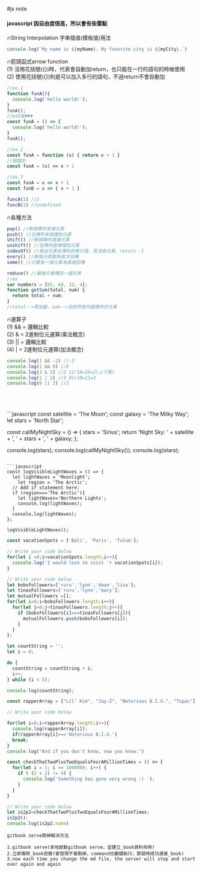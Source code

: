 #js note

#### javascript 因自由度很高，所以會有些雷點

:fire:String Interpolation 字串插值(模板值)用法
```js
console.log(`My name is ${myName}. My favorite city is ${myCity}.`)
```
:fire:箭頭函式arrow function<br>
(1) 沒用花括號({})時，代表會自動加return，也只能在一行的語句的時候使用<br>
(2) 使用花括號({})則是可以加入多行的語句，不過return不會自動加

```js
//ex.1
function funA(){
  console.log('hello world!');
}
funA();
//es6後▼▼▼
const funA = () => {
  console.log('hello world!'); 
}
funA();

//ex.2
const funA = function (x) { return x + 1 }
//相當於
const funA = (x) => x + 1

//ex.3
const funA = x => x + 1
const funB = x => { x + 1 }

funcA(1) //2
funcB(1) //undefined
```
:fire:各種方法
```js
pop() //刪掉陣列末端元素
push() //在陣列末端增加元素
shift() //刪掉陣列首端元素
unshift() //在陣列首端增加元素
indexOf() //取出元素在陣列的索引值，若沒放元素，return -1
every() //每個元素都為真才回傳
some() //只要有一個元素為真就回傳

reduce() //最後只會傳回一個元素
//ex
var numbers = [65, 44, 12, 4];
function getSum(total, num) {
  return total + num;
}
//total-->累加器，num-->目前所迭代處理中的元素

```
:fire:運算子<br>
(1) && = 邏輯比較<br>
(2) & = 2進制位元運算(乘法概念)<br>
(3) || = 邏輯比較<br>
(4) | = 2進制位元運算(加法概念)
```js
console.log(1 && -2) //-2
console.log(1 && 0) //0
console.log(3 & 2) //2 11*10=10=2(上下乘)
console.log(1 | 2) //3 01+10=11=3
console.log(0 || 2) //2
```
<br>
<br>
<br>
```javascript
const satellite = 'The Moon';
const galaxy = 'The Milky Way';
let stars = 'North Star';

const callMyNightSky = () => {
  stars = 'Sirius';
	return 'Night Sky: ' + satellite + ', ' + stars + ', ' + galaxy;
};

console.log(stars);
console.log(callMyNightSky());
console.log(stars);
```

```javascript
const logVisibleLightWaves = () => {
  let lightWaves = 'Moonlight';
	let region = 'The Arctic';
  // Add if statement here:
  if (region==='The Arctic'){
    let lightWaves='Northern Lights';
    console.log(lightWaves);
  }
  console.log(lightWaves);
};

logVisibleLightWaves();
```

```javascript
const vacationSpots = ['Bali', 'Paris', 'Tulum'];

// Write your code below
for(let i =0;i<vacationSpots.length;i++){
  console.log('I would love to visit '+ vacationSpots[i]);
}
```

``` javascript
// Write your code below
let bobsFollowers=['ruru','lynn','dean','lisa'];
let tinasFollowers=['ruru','lynn','mary'];
let mutualFollowers =[];
for(let i=0;i<bobsFollowers.length;i++){
  for(let j=0;j<tinasFollowers.length;j++){
    if (bobsFollowers[i]===tinasFollowers[j]){
      mutualFollowers.push(bobsFollowers[i]);
    }    
  }
};
```

```javascript
let countString = '';
let i = 0;

do {
  countString = countString + i;
  i++;
} while (i < 5);

console.log(countString);
```

```javascript
const rapperArray = ["Lil' Kim", "Jay-Z", "Notorious B.I.G.", "Tupac"];

// Write your code below

for(let i=0;i<rapperArray.length;i++){
  console.log(rapperArray[i]);
  if(rapperArray[i]==='Notorious B.I.G.')
  break;
}
console.log("And if you don't know, now you know.")
```
```javascript
const checkThatTwoPlusTwoEqualsFourAMillionTimes = () => {
  for(let i = 1; i <= 1000000; i++) {
    if ( (2 + 2) != 4) {
      console.log('Something has gone very wrong :( ');
    }
  }
}

// Write your code below
let is2p2=checkThatTwoPlusTwoEqualsFourAMillionTimes;
is2p2();
console.log(is2p2.name)
```

```
gitbook serve跳掉解決方法

1.gitbook serve(本地啟動gitbook serve，並建立_book資料夾時)
2.立即傷除_book目錄(會發現不會刪掉，command也繼續執行，那就時成功連接_book)
3.now each time you change the md file, the server will stop and start over again and again
```
